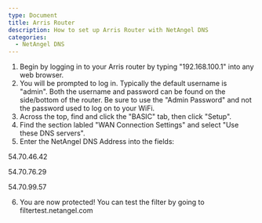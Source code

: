 ```yaml
---
type: Document
title: Arris Router
description: How to set up Arris Router with NetAngel DNS
categories:
  - NetAngel DNS
---
```

1. Begin by logging in to your Arris router by typing "192.168.100.1" into any web browser. 
2. You will be prompted to log in. Typically the default username is "admin". Both the username and password can be found on the side/bottom of the router. Be sure to use the "Admin Password" and not the password used to log on to your WiFi. 
3. Across the top, find and click the "BASIC" tab, then click "Setup".
4. Find the section labled "WAN Connection Settings" and select "Use these DNS servers". 
5. Enter the NetAngel DNS Address into the fields:

54.70.46.42

54.70.76.29

54.70.99.57

6. You are now protected! You can test the filter by going to filtertest.netangel.com
